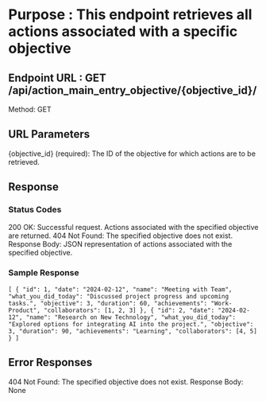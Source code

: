 # Purpose : This endpoint retrieves all actions associated with a specific objective

## Endpoint URL : GET /api/action_main_entry_objective/{objective_id}/

Method: GET

## URL Parameters

{objective_id} (required): The ID of the objective for which actions are to be retrieved.

## Response

### Status Codes

200 OK: Successful request. Actions associated with the specified objective are returned.
404 Not Found: The specified objective does not exist.
Response Body: JSON representation of actions associated with the specified objective.

### Sample Response

`` [
  {
    "id": 1,
    "date": "2024-02-12",
    "name": "Meeting with Team",
    "what_you_did_today": "Discussed project progress and upcoming tasks.",
    "objective": 3,
    "duration": 60,
    "achievements": "Work-Product",
    "collaborators": [1, 2, 3]
  },
  {
    "id": 2,
    "date": "2024-02-12",
    "name": "Research on New Technology",
    "what_you_did_today": "Explored options for integrating AI into the project.",
    "objective": 3,
    "duration": 90,
    "achievements": "Learning",
    "collaborators": [4, 5]
  }
]
 ``

## Error Responses

404 Not Found: The specified objective does not exist.
Response Body: None

